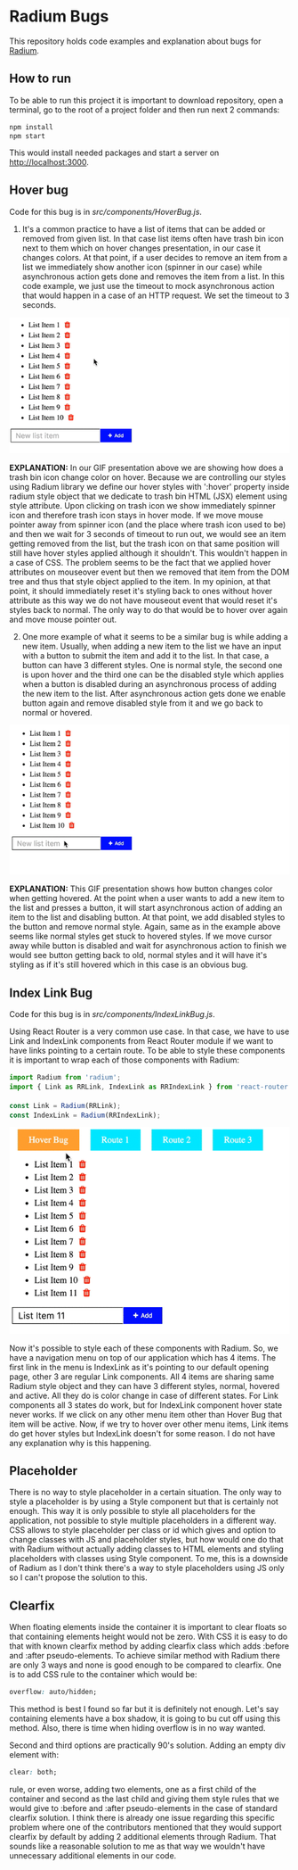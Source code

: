 # Radium Bugs

This repository holds code examples and explanation about bugs for [Radium](https://github.com/FormidableLabs/radium).

## How to run

To be able to run this project it is important to download repository, open a terminal, go to the root of a project folder and then run next 2 commands:

```node
npm install
npm start
```

This would install needed packages and start a server on [http://localhost:3000](http://localhost:3000/).

## Hover bug

Code for this bug is in *src/components/HoverBug.js*.

1) It's a common practice to have a list of items that can be added or removed from given list. In that case list items often have trash bin icon next to them which on hover changes presentation, in our case it changes colors. At that point, if a user decides to remove an item from a list we immediately show another icon (spinner in our case) while asynchronous action gets done and removes the item from a list. In this code example, we just use the timeout to mock asynchronous action that would happen in a case of an HTTP request. We set the timeout to 3 seconds.

![Hover Bug Gif List](https://github.com/EastCoastProduct/Radium-bugs/blob/master/gifs/hoverBug1.gif)

**EXPLANATION:** In our GIF presentation above we are showing how does a trash bin icon change color on hover. Because we are controlling our styles using Radium library we define our hover styles with ':hover' property inside radium style object that we dedicate to trash bin HTML (JSX) element using style attribute. Upon clicking on trash icon we show immediately spinner icon and therefore trash icon stays in hover mode. If we move mouse pointer away from spinner icon (and the place where trash icon used to be) and then we wait for 3 seconds of timeout to run out, we would see an item getting removed from the list, but the trash icon on that same position will still have hover styles applied although it shouldn't. This wouldn't happen in a case of CSS. The problem seems to be the fact that we applied hover attributes on mouseover event but then we removed that item from the DOM tree and thus that style object applied to the item. In my opinion, at that point, it should immediately reset it's styling back to ones without hover attribute as this way we do not have mouseout event that would reset it's styles back to normal. The only way to do that would be to hover over again and move mouse pointer out.

2) One more example of what it seems to be a similar bug is while adding a new item. Usually, when adding a new item to the list we have an input with a button to submit the item and add it to the list. In that case, a button can have 3 different styles. One is normal style, the second one is upon hover and the third one can be the disabled style which applies when a button is disabled during an asynchronous process of adding the new item to the list. After asynchronous action gets done we enable button again and remove disabled style from it and we go back to normal or hovered.

![Hover Bug Gif Input](https://github.com/EastCoastProduct/Radium-bugs/blob/master/gifs/hoverBug2.gif)

**EXPLANATION:** This GIF presentation shows how button changes color when getting hovered. At the point when a user wants to add a new item to the list and presses a button, it will start asynchronous action of adding an item to the list and disabling button. At that point, we add disabled styles to the button and remove normal style. Again, same as in the example above seems like normal styles get stuck to hovered styles. If we move cursor away while button is disabled and wait for asynchronous action to finish we would see button getting back to old, normal styles and it will have it's styling as if it's still hovered which in this case is an obvious bug.

## Index Link Bug

Code for this bug is in *src/components/IndexLinkBug.js*.

Using React Router is a very common use case. In that case, we have to use Link and IndexLink components from React Router module if we want to have links pointing to a certain route. To be able to style these components it is important to wrap each of those components with Radium:

```javascript
import Radium from 'radium';
import { Link as RRLink, IndexLink as RRIndexLink } from 'react-router';

const Link = Radium(RRLink);
const IndexLink = Radium(RRIndexLink);
```

![Hover Bug Gif](https://github.com/EastCoastProduct/Radium-bugs/blob/master/gifs/indexLinkBug.gif)

Now it's possible to style each of these components with Radium. So, we have a navigation menu on top of our application which has 4 items. The first link in the menu is IndexLink as it's pointing to our default opening page, other 3 are regular Link components. All 4 items are sharing same Radium style object and they can have 3 different styles, normal, hovered and active. All they do is color change in case of different states. For Link components all 3 states do work, but for IndexLink component hover state never works. If we click on any other menu item other than Hover Bug that item will be active. Now, if we try to hover over other menu items, Link items do get hover styles but IndexLink doesn't for some reason. I do not have any explanation why is this happening.

## Placeholder

There is no way to style placeholder in a certain situation. The only way to style a placeholder is by using a Style component but that is certainly not enough. This way it is only possible to style all placeholders for the application, not possible to style multiple placeholders in a different way. CSS allows to style placeholder per class or id which gives and option to change classes with JS and placeholder styles, but how would one do that with Radium without actually adding classes to HTML elements and styling placeholders with classes using Style component. To me, this is a downside of Radium as I don't think there's a way to style placeholders using JS only so I can't propose the solution to this.

## Clearfix

When floating elements inside the container it is important to clear floats so that containing elements height would not be zero. With CSS it is easy to do that with known clearfix method by adding clearfix class which adds :before and :after pseudo-elements. To achieve similar method with Radium there are only 3 ways and none is good enough to be compared to clearfix. One is to add CSS rule to the container which would be:

```CSS
overflow: auto/hidden;
```

This method is best I found so far but it is definitely not enough. Let's say containing elements have a box shadow, it is going to bu cut off using this method. Also, there is time when hiding overflow is in no way wanted.

Second and third options are practically 90's solution. Adding an empty div element with:

```CSS
clear: both;
```

rule, or even worse, adding two elements, one as a first child of the container and second as the last child and giving them style rules that we would give to :before and :after pseudo-elements in the case of standard clearfix solution. I think there is already one issue regarding this specific problem where one of the contributors mentioned that they would support clearfix by default by adding 2 additional elements through Radium. That sounds like a reasonable solution to me as that way we wouldn't have unnecessary additional elements in our code.
